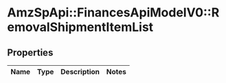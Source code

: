 # AmzSpApi::FinancesApiModelV0::RemovalShipmentItemList

## Properties
Name | Type | Description | Notes
------------ | ------------- | ------------- | -------------

